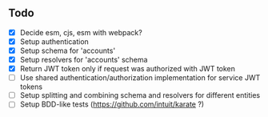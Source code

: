 Todo
--

* [x] Decide esm, cjs, esm with webpack?
* [x] Setup authentication
* [x] Setup schema for 'accounts'
* [x] Setup resolvers for 'accounts' schema
* [x] Return JWT token only if request was authorized with JWT token
* [ ] Use shared authentication/authorization implementation for service JWT tokens
* [ ] Setup splitting and combining schema and resolvers for different entities
* [ ] Setup BDD-like tests (https://github.com/intuit/karate ?)  
